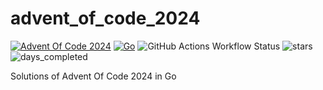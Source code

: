 # advent_of_code_2024
[![Advent Of Code 2024](https://img.shields.io/badge/adventofcode-ffff66?logo=adventofcode&logoColor=000000)](https://adventofcode.com/2024)
[![Go](https://img.shields.io/badge/Go-v1.23.3-blue?logo=go&color=%23007EC6)](https://go.dev/)
![GitHub Actions Workflow Status](https://img.shields.io/github/actions/workflow/status/dseres/advent_of_code_2024/go.yml)
![stars](https://img.shields.io/badge/stars_%E2%AD%90-48-yellow)
![days_completed](https://img.shields.io/badge/days_completed-24-red)

Solutions of Advent Of Code 2024 in Go

